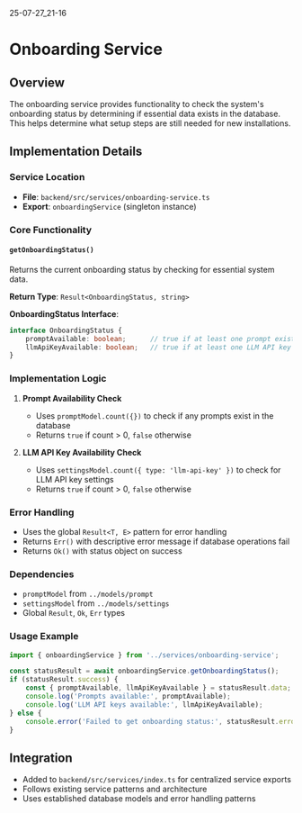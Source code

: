 25-07-27_21-16

# Onboarding Service

## Overview
The onboarding service provides functionality to check the system's onboarding status by determining if essential data exists in the database. This helps determine what setup steps are still needed for new installations.

## Implementation Details

### Service Location
- **File**: `backend/src/services/onboarding-service.ts`
- **Export**: `onboardingService` (singleton instance)

### Core Functionality

#### `getOnboardingStatus()`
Returns the current onboarding status by checking for essential system data.

**Return Type**: `Result<OnboardingStatus, string>`

**OnboardingStatus Interface**:
```typescript
interface OnboardingStatus {
    promptAvailable: boolean;      // true if at least one prompt exists
    llmApiKeyAvailable: boolean;   // true if at least one LLM API key is configured
}
```

### Implementation Logic

1. **Prompt Availability Check**
   - Uses `promptModel.count({})` to check if any prompts exist in the database
   - Returns `true` if count > 0, `false` otherwise

2. **LLM API Key Availability Check**
   - Uses `settingsModel.count({ type: 'llm-api-key' })` to check for LLM API key settings
   - Returns `true` if count > 0, `false` otherwise

### Error Handling
- Uses the global `Result<T, E>` pattern for error handling
- Returns `Err()` with descriptive error message if database operations fail
- Returns `Ok()` with status object on success

### Dependencies
- `promptModel` from `../models/prompt`
- `settingsModel` from `../models/settings`
- Global `Result`, `Ok`, `Err` types

### Usage Example
```typescript
import { onboardingService } from '../services/onboarding-service';

const statusResult = await onboardingService.getOnboardingStatus();
if (statusResult.success) {
    const { promptAvailable, llmApiKeyAvailable } = statusResult.data;
    console.log('Prompts available:', promptAvailable);
    console.log('LLM API keys available:', llmApiKeyAvailable);
} else {
    console.error('Failed to get onboarding status:', statusResult.error);
}
```

## Integration
- Added to `backend/src/services/index.ts` for centralized service exports
- Follows existing service patterns and architecture
- Uses established database models and error handling patterns
